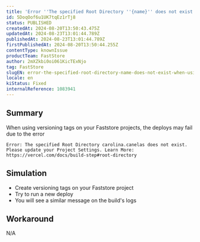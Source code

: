 ```yaml
---
title: 'Error ''The specified Root Directory ''{name}'' does not exist'' when using version tags'
id: 5DoqOof6u1UK7tqEz1rTj8
status: PUBLISHED
createdAt: 2024-08-20T13:50:43.475Z
updatedAt: 2024-08-23T13:01:44.789Z
publishedAt: 2024-08-23T13:01:44.789Z
firstPublishedAt: 2024-08-20T13:50:44.255Z
contentType: knownIssue
productTeam: FastStore
author: 2mXZkbi0oi061KicTExNjo
tag: FastStore
slugEN: error-the-specified-root-directory-name-does-not-exist-when-using-version-tags
locale: en
kiStatus: Fixed
internalReference: 1083941
---
```


## Summary


When using versioning tags on your Faststore projects, the deploys may fail due to the error

    Error: The specified Root Directory carolina.canelas does not exist. Please update your Project Settings. Learn More: https://vercel.com/docs/build-step#root-directory




##

## Simulation



- Create versioning tags on your Faststore project
- Try to run a new deploy
- You will see a similar message on the build's logs


##

## Workaround


N/A





